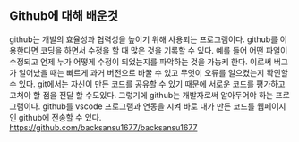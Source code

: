## Github에 대해 배운것
github는 개발의 효율성과 협력성을 높이기 위해 사용되는 프로그램이다. github를 이용한다면 코딩을 하면서 수정을 할 때 많은 것을 기록할 수 있다. 예를 들어 어떤 파일이 수정되고 언제 누가 어떻게 수정이 되었는지를 파악하는 것을 가능케 한다. 이로써 버그가 일어났을 때는 빠르게 과거 버전으로 바꿀 수 있고 무엇이 오류를 일으켰는지 확인할 수 있다. git에서는 자신이 만든 코드를 공유할 수 있기 때문에 서로운 코드를 평가하고 고쳐야 할 점을 전달 할 수도있다. 그렇기에 github는 개발자로써 알아두어야 하는 프로그램이다. github를 vscode 프로그램과 연동을 시켜 바로 내가 만든 코드를 웹페이지인 github에 전송할 수 있다. https://github.com/backsansu1677/backsansu1677